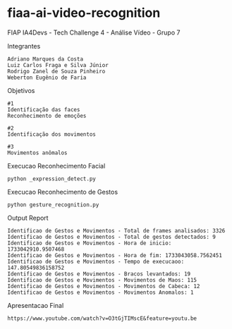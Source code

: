 # fiaa-ai-video-recognition
FIAP IA4Devs - Tech Challenge 4 - Análise Vídeo - Grupo 7

Integrantes
```
Adriano Marques da Costa
Luiz Carlos Fraga e Silva Júnior
Rodrigo Zanel de Souza Pinheiro
Weberton Eugênio de Faria
```

Objetivos
```
#1 
Identificação das faces 
Reconhecimento de emoções

#2
Identificação dos movimentos

#3
Movimentos anômalos
```

Execucao Reconhecimento Facial
```
python _expression_detect.py
```

Execucao Reconhecimento de Gestos
```
python gesture_recognition.py
```


Output Report
```
Identificao de Gestos e Movimentos - Total de frames analisados: 3326
Identificao de Gestos e Movimentos - Total de gestos detectados: 9
Identificao de Gestos e Movimentos - Hora de inicio: 1733042910.9507468
Identificao de Gestos e Movimentos - Hora de fim: 1733043058.7562451
Identificao de Gestos e Movimentos - Tempo de execucaoo: 147.80549836158752
Identificao de Gestos e Movimentos - Bracos levantados: 19
Identificao de Gestos e Movimentos - Movimentos de Maos: 115
Identificao de Gestos e Movimentos - Movimentos de Cabeca: 12
Identificao de Gestos e Movimentos - Movimentos Anomalos: 1
```

Apresentacao Final
```
https://www.youtube.com/watch?v=O3tGjTIMscE&feature=youtu.be
```









